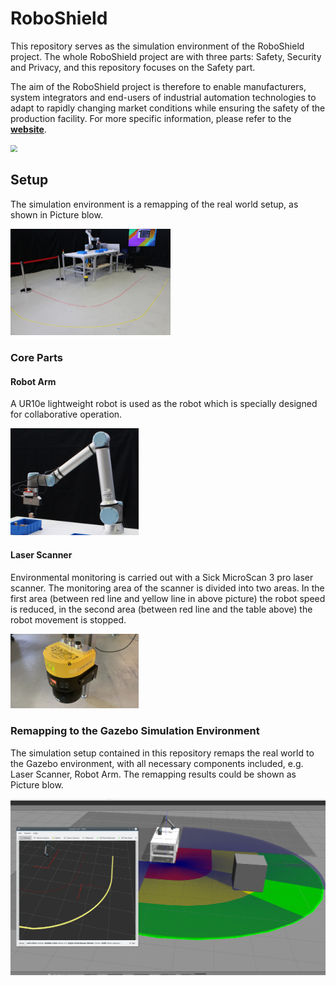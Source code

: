 # RoboShield
This repository serves as the simulation environment of the RoboShield project. The whole RoboShield project are with three parts: Safety, Security and Privacy, and this repository focuses on the Safety part. 

The aim of the RoboShield project is therefore to enable manufacturers, system integrators and end-users of industrial automation technologies to adapt to rapidly changing market conditions while ensuring the safety of the production facility. For more specific information, please refer to the [**website**](https://www.roboshield-bw.de/).

<img src="utils/image/robo_shield_logo.png" style="zoom: 67%;" />

## Setup

The simulation environment is a remapping of the real world setup, as shown in Picture blow. 

<img src="utils/image/demonstrator_real_world.JPG" alt="real_world" style="zoom:25%;" />

### Core Parts

#### Robot Arm

A UR10e lightweight robot is used as the robot which is specially designed for collaborative operation.

<img src="utils/image/ur_10e.jpg" alt="ur_10e" style="zoom:20%;" />



####  Laser Scanner

Environmental monitoring is carried out with a Sick MicroScan 3 pro laser scanner. The monitoring area of the scanner is divided into two areas. In the first area (between red line and yellow line in above picture) the robot speed is reduced, in the second area (between red line and the table above) the robot movement is stopped.

 <img src="utils/image/laserscanner.jpeg" alt="laserscanner" style="zoom:20%;" />

### Remapping to the Gazebo Simulation Environment 

The simulation setup contained in this repository remaps the real world to the Gazebo environment, with all necessary components included, e.g. Laser Scanner, Robot Arm. The remapping results could be shown as Picture blow.

<img src="utils/image/visual_gazebo_rviz.png" alt="visual_gazebo_rviz" style="zoom:66%;" />